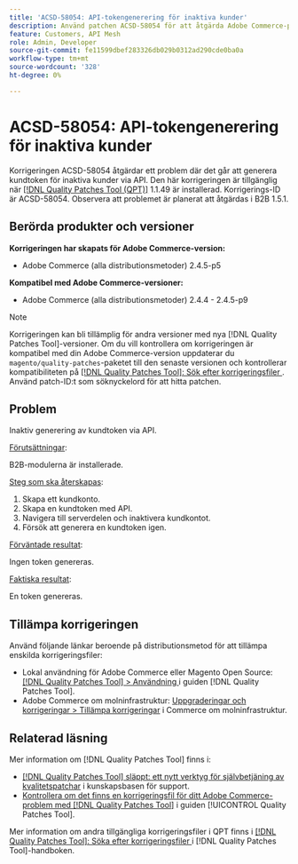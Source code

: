 ```yaml
---
title: 'ACSD-58054: API-tokengenerering för inaktiva kunder'
description: Använd patchen ACSD-58054 för att åtgärda Adobe Commerce-problemet där det är möjligt att generera kundtoken för inaktiva kunder via API.
feature: Customers, API Mesh
role: Admin, Developer
source-git-commit: fe11599dbef283326db029b0312ad290cde0ba0a
workflow-type: tm+mt
source-wordcount: '328'
ht-degree: 0%

---
```


# ACSD-58054: API-tokengenerering för inaktiva kunder

Korrigeringen ACSD-58054 åtgärdar ett problem där det går att generera kundtoken för inaktiva kunder via API. Den här korrigeringen är tillgänglig när [[!DNL Quality Patches Tool (QPT)]](https://experienceleague.adobe.com/sv/docs/commerce-knowledge-base/kb/announcements/commerce-announcements/magento-quality-patches-released-new-tool-to-self-serve-quality-patches) 1.1.49 är installerad. Korrigerings-ID är ACSD-58054. Observera att problemet är planerat att åtgärdas i B2B 1.5.1.

## Berörda produkter och versioner

**Korrigeringen har skapats för Adobe Commerce-version:**

* Adobe Commerce (alla distributionsmetoder) 2.4.5-p5

**Kompatibel med Adobe Commerce-versioner:**

* Adobe Commerce (alla distributionsmetoder) 2.4.4 - 2.4.5-p9

>[!NOTE]
>
>Korrigeringen kan bli tillämplig för andra versioner med nya [!DNL Quality Patches Tool]-versioner. Om du vill kontrollera om korrigeringen är kompatibel med din Adobe Commerce-version uppdaterar du `magento/quality-patches`-paketet till den senaste versionen och kontrollerar kompatibiliteten på [[!DNL Quality Patches Tool]: Sök efter korrigeringsfiler ](https://experienceleague.adobe.com/tools/commerce-quality-patches/index.html?lang=sv-SE). Använd patch-ID:t som söknyckelord för att hitta patchen.

## Problem

Inaktiv generering av kundtoken via API.

<u>Förutsättningar</u>:

B2B-modulerna är installerade.

<u>Steg som ska återskapas</u>:

1. Skapa ett kundkonto.
1. Skapa en kundtoken med API.
1. Navigera till serverdelen och inaktivera kundkontot.
1. Försök att generera en kundtoken igen.

<u>Förväntade resultat</u>:

Ingen token genereras.

<u>Faktiska resultat</u>:

En token genereras.

## Tillämpa korrigeringen

Använd följande länkar beroende på distributionsmetod för att tillämpa enskilda korrigeringsfiler:

* Lokal användning för Adobe Commerce eller Magento Open Source: [[!DNL Quality Patches Tool] > Användning ](/help/tools/quality-patches-tool/usage.md) i guiden [!DNL Quality Patches Tool].
* Adobe Commerce om molninfrastruktur: [Uppgraderingar och korrigeringar > Tillämpa korrigeringar](https://experienceleague.adobe.com/docs/commerce-cloud-service/user-guide/develop/upgrade/apply-patches.html?lang=sv-SE) i Commerce om molninfrastruktur.

## Relaterad läsning

Mer information om [!DNL Quality Patches Tool] finns i:

* [[!DNL Quality Patches Tool] släppt: ett nytt verktyg för självbetjäning av kvalitetspatchar](https://experienceleague.adobe.com/sv/docs/commerce-knowledge-base/kb/announcements/commerce-announcements/magento-quality-patches-released-new-tool-to-self-serve-quality-patches) i kunskapsbasen för support.
* [Kontrollera om det finns en korrigeringsfil för ditt Adobe Commerce-problem med  [!DNL Quality Patches Tool]](/help/tools/quality-patches-tool/patches-available-in-qpt/check-patch-for-magento-issue-with-magento-quality-patches.md) i guiden [!UICONTROL Quality Patches Tool].


Mer information om andra tillgängliga korrigeringsfiler i QPT finns i [[!DNL Quality Patches Tool]: Söka efter korrigeringsfiler ](https://experienceleague.adobe.com/tools/commerce-quality-patches/index.html?lang=sv-SE) i [!DNL Quality Patches Tool]-handboken.
